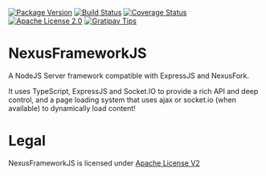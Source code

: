 [![Package Version](https://img.shields.io/npm/v/nexusframework.svg)](https://www.npmjs.org/package/nexusframework) [![Build Status](https://travis-ci.org/NexusTools/NexusFrameworkJS.svg)](https://travis-ci.org/NexusTools/NexusFrameworkJS) [![Coverage Status](https://img.shields.io/coveralls/NexusTools/NexusFrameworkJS.svg)](https://coveralls.io/r/NexusTools/NexusFrameworkJS) [![Apache License 2.0](https://img.shields.io/badge/license-APACHE2-blue.svg)](https://www.apache.org/licenses/LICENSE-2.0.html) [![Gratipay Tips](https://img.shields.io/gratipay/NexusTools.svg)](https://gratipay.com/NexusTools/)

NexusFrameworkJS
================
A NodeJS Server framework compatible with ExpressJS and NexusFork.

It uses TypeScript, ExpressJS and Socket.IO to provide a rich API and deep control,
and a page loading system that uses ajax or socket.io (when available) to dynamically load content!

Legal
=====
NexusFrameworkJS is licensed under [Apache License V2](LICENSE.md)
